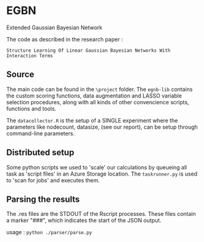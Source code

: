 # EGBN
Extended Gaussian Bayesian Network

The code as described in the research paper :

`Structure Learning Of Linear
Gaussian Bayesian Networks With Interaction Terms` 



## Source

The main code can be found in the `\project` folder. The `egnb-lib` contains the custom scoring functions, data augmentation and LASSO variable selection procedures, along with all kinds of other convencience scripts, functions and tools.

The `datacollector.R` is the setup of a SINGLE experiment where the parameters like nodecount, datasize, (see our report), can be setup through command-line parameters.


## Distributed setup

Some python scripts we used to 'scale' our calculations by queueing all task as 'script files' in an Azure Storage location. The `taskrunner.py` is used to 'scan for jobs' and executes them. 


## Parsing the results

The .res files are the STDOUT of the Rscript processes. These files contain a marker "###", which indicates the start of the JSON output. 

usage : `python ./parser/parse.py`



